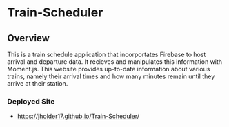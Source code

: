 # Train-Scheduler
## Overview
This is a train schedule application that incorportates Firebase to host arrival and departure data. It recieves and manipulates this information with Moment.js. This website provides up-to-date information about various trains, namely their arrival times and how many minutes remain until they arrive at their station.
### Deployed Site
* https://jholder17.github.io/Train-Scheduler/ 
